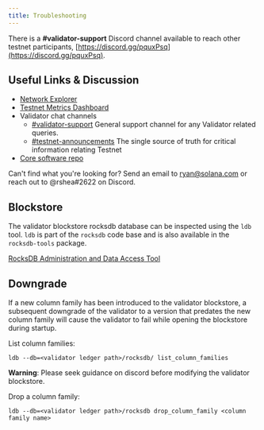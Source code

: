 ```yaml
---
title: Troubleshooting
---
```


There is a **\#validator-support** Discord channel available to reach other
testnet participants, [https://discord.gg/pquxPsq](https://discord.gg/pquxPsq).

## Useful Links & Discussion

- [Network Explorer](http://explorer.solana.com/)
- [Testnet Metrics Dashboard](https://metrics.solana.com:3000/d/monitor-edge/cluster-telemetry-edge?refresh=60s&orgId=2)
- Validator chat channels
  - [\#validator-support](https://discord.gg/rZsenD) General support channel for any Validator related queries.
  - [\#testnet-announcements](https://discord.gg/Q5TxEC) The single source of truth for critical information relating Testnet
- [Core software repo](https://github.com/solana-labs/solana)

Can't find what you're looking for? Send an email to ryan@solana.com or reach out to @rshea\#2622 on Discord.

## Blockstore

The validator blockstore rocksdb database can be inspected using the `ldb` tool.
`ldb` is part of the `rocksdb` code base and is also available in the `rocksdb-tools`
package.

[RocksDB Administration and Data Access Tool](https://github.com/facebook/rocksdb/wiki/Administration-and-Data-Access-Tool)

## Downgrade

If a new column family has been introduced to the validator blockstore, a
subsequent downgrade of the validator to a version that predates the new column
family will cause the validator to fail while opening the blockstore during
startup.

List column families:
```
ldb --db=<validator ledger path>/rocksdb/ list_column_families
```

**Warning**: Please seek guidance on discord before modifying the validator
blockstore.

Drop a column family:
```
ldb --db=<validator ledger path>/rocksdb drop_column_family <column family name>
```
